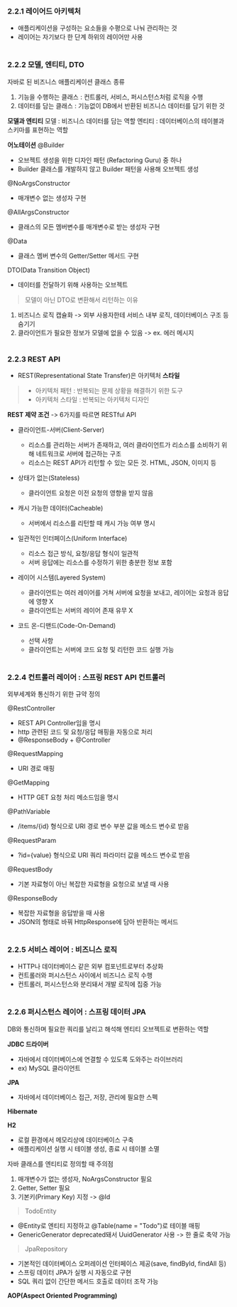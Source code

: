 ### 2.2.1 레이어드 아키텍처
- 애플리케이션을 구성하는 요소들을 수평으로 나눠 관리하는 것
- 레이어는 자기보다 한 단계 하위의 레이어만 사용
<br><br>

### 2.2.2 모델, 엔티티, DTO
자바로 된 비즈니스 애플리케이션 클래스 종류
1) 기능을 수행하는 클래스 : 컨트롤러, 서비스, 퍼시스턴스처럼 로직을 수행
2) 데이터를 담는 클래스 : 기능없이 DB에서 반환된 비즈니스 데이터를 담기 위한 것

**모델과 엔티티**
모델 : 비즈니스 데이터를 담는 역할
엔티티 : 데이터베이스의 테이블과 스키마를 표현하는 역할

**어노테이션**
@Builder
- 오브젝트 생성을 위한 디자인 패턴 (Refactoring Guru) 중 하나
- Builder 클래스를 개발하지 않고 Builder 패턴을 사용해 오브젝트 생성

@NoArgsConstructor
- 매개변수 없는 생성자 구현

@AllArgsConstructor
- 클래스의 모든 멤버변수를 매개변수로 받는 생성자 구현

@Data
- 클래스 멤버 변수의 Getter/Setter 메서드 구현

DTO(Data Transition Object)
- 데이터를 전달하기 위해 사용하는 오브젝트

> 모델이 아닌 DTO로 변환해서 리턴하는 이유
1) 비즈니스 로직 캡슐화 -> 외부 사용자한테 서비스 내부 로직, 데이터베이스 구조 등 숨기기
2) 클라이언트가 필요한 정보가 모델에 없을 수 있음 -> ex. 에러 메시지
<br><br>

### 2.2.3 REST API
- REST(Representational State Transfer)은 아키텍처 **스타일**
> - 아키텍처 패턴 : 반복되는 문제 상황을 해결하기 위한 도구
> - 아키텍처 스타일 : 반복되는 아키텍처 디자인

**REST 제약 조건** -> 6가지를 따르면 RESTful API
- 클라이언트-서버(Client-Server)
  - 리소스를 관리하는 서버가 존재하고, 여러 클라이언트가 리소스를 소비하기 위해 네트워크로 서버에 접근하는 구조
  - 리소스는 REST API가 리턴할 수 있는 모든 것. HTML, JSON, 이미지 등

- 상태가 없는(Stateless)
  - 클라이언트 요청은 이전 요청의 영향을 받지 않음

- 캐시 가능한 데이터(Cacheable)
  - 서버에서 리소스를 리턴할 때 캐시 가능 여부 명시

- 일관적인 인터페이스(Uniform Interface)
  - 리소스 접근 방식, 요청/응답 형식이 일관적
  - 서버 응답에는 리소스를 수정하기 위한 충분한 정보 포함

- 레이어 시스템(Layered System)
  -  클라이언트는 여러 레이어를 거쳐 서버에 요청을 보내고, 레이어는 요청과 응답에 영향 X
  - 클라이언트는 서버의 레이어 존재 유무 X

- 코드 온-디맨드(Code-On-Demand)
  - 선택 사항
  - 클라이언트는 서버에 코드 요청 및 리턴한 코드 실행 가능
<br><br>

### 2.2.4 컨트롤러 레이어 : 스프링 REST API 컨트롤러
외부세계와 통신하기 위한 규약 정의

@RestController
- REST API Controller임을 명시
- http 관련된 코드 및 요청/응답 매핑을 자동으로 처리
- @ResponseBody + @Controller

@RequestMapping
- URI 경로 매핑

@GetMapping
- HTTP GET 요청 처리 메소드임을 명시

@PathVariable
- /items/{id} 형식으로 URI 경로 변수 부분 값을 메소드 변수로 받음

@RequestParam
- ?id={value} 형식으로 URI 쿼리 파라미터 값을 메소드 변수로 받음

@RequestBody
- 기본 자료형이 아닌 복잡한 자료형을 요청으로 보낼 때 사용

@ResponseBody
- 복잡한 자료형을 응답받을 때 사용
- JSON의 형태로 바꿔 HttpResponse에 담아 반환하는 메서드
<br><br>

### 2.2.5 서비스 레이어 : 비즈니스 로직
- HTTP나 데이터베이스 같은 외부 컴포넌트로부터 추상화
- 컨트롤러와 퍼시스턴스 사이에서 비즈니스 로직 수행
- 컨트롤러, 퍼시스턴스와 분리돼서 개발 로직에 집중 가능
<br><br>

### 2.2.6 퍼시스턴스 레이어 : 스프링 데이터 JPA
DB와 통신하며 필요한 쿼리를 날리고 해석해 엔티티 오브젝트로 변환하는 역할

**JDBC 드라이버**
- 자바에서 데이터베이스에 연결할 수 있도록 도와주는 라이브러리
- ex) MySQL 클라이언트

**JPA**
- 자바에서 데이터베이스 접근, 저장, 관리에 필요한 스펙

**Hibernate**

**H2**
- 로컬 환경에서 메모리상에 데이터베이스 구축
- 애플리케이션 실행 시 테이블 생성, 종료 시 테이블 소멸

자바 클래스를 엔티티로 정의할 때 주의점
1) 매개변수가 없는 생성자, NoArgsConstructor 필요
2) Getter, Setter 필요
3) 기본키(Primary Key) 지정 -> @Id

> TodoEntity
- @Entity로 엔티티 지정하고 @Table(name = "Todo")로 테이블 매핑
- GenericGenerator deprecated돼서 UuidGenerator 사용 -> 한 줄로 축약 가능

> JpaRepository
- 기본적인 데이터베이스 오퍼레이션 인터페이스 제공(save, findById, findAll 등)
- 스프링 데이터 JPA가 실행 시 자동으로 구현
- SQL 쿼리 없이 간단한 메서드 호출로 데이터 조작 가능

**AOP(Aspect Oriented Programming)**